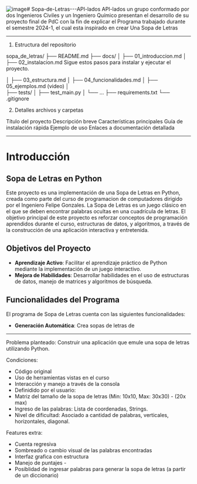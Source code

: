 ![image](https://github.com/MoraMaik/Sopa_de_Letras_API-lados/assets/158982751/c87548f0-8344-45a5-990f-b84661798197)# Sopa-de-Letras---API-lados
API-lados un grupo conformado por dos Ingenieros Civiles y un Ingeniero Químico presentan el desarrollo de su proyecto final de PdC con la fin de explicar el Programa trabajado durante el semestre 2024-1, el cual esta inspirado en crear Una Sopa de Letras
_______________________
1. Estructura del repositorio

sopa_de_letras/
├── README.md
├── docs/
│   ├── 01_introduccion.md
│   ├── 02_instalacion.md     Sigue estos pasos para instalar y ejecutar el proyecto.

│   ├── 03_estructura.md
│   ├── 04_funcionalidades.md
│   ├── 05_ejemplos.md (video)
│   
├── tests/
│   ├── test_main.py
│   └── ...
├── requirements.txt
└── .gitignore


2. Detalles archivos y carpetas
   
Título del proyecto
Descripción breve
Características principales
Guía de instalación rápida
Ejemplo de uso
Enlaces a documentación detallada

_______________________
# Introducción

## Sopa de Letras en Python

Este proyecto es una implementación de una Sopa de Letras en Python, creada como parte del curso de programacion de computadores dirigido por el Ingeniero Felipe Gonzales. La Sopa de Letras es un juego clásico en el que se deben encontrar palabras ocultas en una cuadrícula de letras. El objetivo principal de este proyecto es reforzar conceptos de programación aprendidos durante el curso, estructuras de datos, y algoritmos, a través de la construcción de una aplicación interactiva y entretenida.

## Objetivos del Proyecto

- **Aprendizaje Activo**: Facilitar el aprendizaje práctico de Python mediante la implementación de un juego interactivo.
- **Mejora de Habilidades**: Desarrollar habilidades en el uso de estructuras de datos, manejo de matrices y algoritmos de búsqueda.


## Funcionalidades del Programa

El programa de Sopa de Letras cuenta con las siguientes funcionalidades:

- **Generación Automática**: Crea sopas de letras de

_____
Problema planteado: Construir una aplicación que emule una sopa de letras utilizando Python.

Condiciones:

+ Código original
+ Uso de herramientas vistas en el curso
+ Interacción y manejo a través de la consola
+ Definidido por el usuario:
+ Matriz del tamaño de la sopa de letras (Min: 10x10, Max: 30x30)   - (20x max)
+ Ingreso de las palabras: Lista de coordenadas, Strings.
+ Nivel de dificultad: Asociado a cantidad de palabras, verticales, horizontales, diagonal.


Features extra:

+ Cuenta regresiva
+ Sombreado o cambio visual de las palabras encontradas
+ Interfaz grafica con estructura
+ Manejo de puntajes  -
+ Posiblidad de ingresar palabras para generar la sopa de letras (a partir de un diccionario) 
